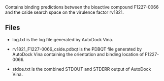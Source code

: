 Contains binding predictions between the bioactive compound F1227-0066 and the cside search space on the virulence factor rv1821.

## Files

- log.txt is the log file generated by AutoDock Vina.

- rv1821_F1227-0066_cside.pdbqt is the PDBQT file generated by AutoDock Vina containing the orientation and binding location of F1227-0066.

- stdoe.txt is the combined STDOUT and STDERR output of AutoDock Vina.

